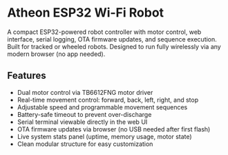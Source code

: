# Atheon ESP32 Wi-Fi Robot

A compact ESP32-powered robot controller with motor control, web interface, serial logging, OTA firmware updates, and sequence execution. Built for tracked or wheeled robots. Designed to run fully wirelessly via any modern browser (no app needed).

## Features

- Dual motor control via TB6612FNG motor driver  
- Real-time movement control: forward, back, left, right, and stop  
- Adjustable speed and programmable movement sequences  
- Battery-safe timeout to prevent over-discharge  
- Serial terminal viewable directly in the web UI  
- OTA firmware updates via browser (no USB needed after first flash)  
- Live system stats panel (uptime, memory usage, motor state)  
- Clean modular structure for easy customization
